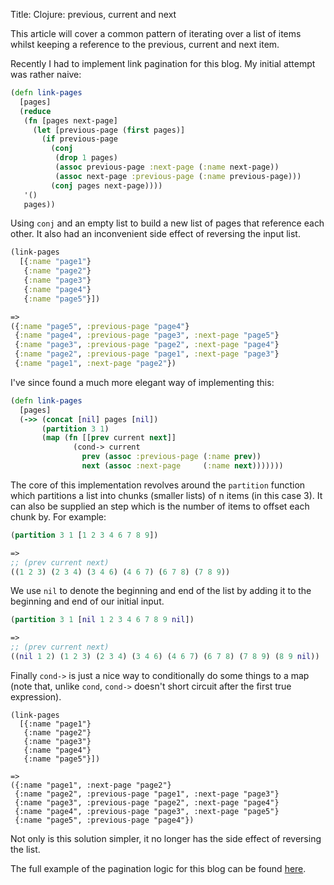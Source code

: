 Title: Clojure: previous, current and next

This article will cover a common pattern of iterating over a list of items whilst keeping a reference to the previous, current and next item.

Recently I had to implement link pagination for this blog. My initial attempt was rather naive:

```clojure
(defn link-pages
  [pages]
  (reduce
   (fn [pages next-page]
     (let [previous-page (first pages)]
       (if previous-page
         (conj
          (drop 1 pages)
          (assoc previous-page :next-page (:name next-page))
          (assoc next-page :previous-page (:name previous-page)))
         (conj pages next-page))))
   '()
   pages))
```

Using `conj` and an empty list to build a new list of pages that reference each other. It also had an inconvenient side effect of reversing the input list.

```clojure
(link-pages
  [{:name "page1"}
   {:name "page2"}
   {:name "page3"}
   {:name "page4"}
   {:name "page5"}])

=>
({:name "page5", :previous-page "page4"}
 {:name "page4", :previous-page "page3", :next-page "page5"}
 {:name "page3", :previous-page "page2", :next-page "page4"}
 {:name "page2", :previous-page "page1", :next-page "page3"}
 {:name "page1", :next-page "page2"})
```

I've since found a much more elegant way of implementing this:

```clojure
(defn link-pages
  [pages]
  (->> (concat [nil] pages [nil])
       (partition 3 1)
       (map (fn [[prev current next]]
              (cond-> current
                prev (assoc :previous-page (:name prev))
                next (assoc :next-page     (:name next)))))))
```

The core of this implementation revolves around the `partition` function which partitions a list into chunks (smaller lists) of n items (in this case 3). It can also be supplied an step which is the number of items to offset each chunk by. For example:

```clojure
(partition 3 1 [1 2 3 4 6 7 8 9])

=>
;; (prev current next)
((1 2 3) (2 3 4) (3 4 6) (4 6 7) (6 7 8) (7 8 9))
```

We use `nil` to denote the beginning and end of the list by adding it to the beginning and end of our initial input.

```clojure
(partition 3 1 [nil 1 2 3 4 6 7 8 9 nil])

=>
;; (prev current next)
((nil 1 2) (1 2 3) (2 3 4) (3 4 6) (4 6 7) (6 7 8) (7 8 9) (8 9 nil))
```

Finally `cond->` is just a nice way to conditionally do some things to a map (note that, unlike `cond`, `cond->` doesn't short circuit after the first true expression).

```clojur
(link-pages
  [{:name "page1"}
   {:name "page2"}
   {:name "page3"}
   {:name "page4"}
   {:name "page5"}])

=>
({:name "page1", :next-page "page2"}
 {:name "page2", :previous-page "page1", :next-page "page3"}
 {:name "page3", :previous-page "page2", :next-page "page4"}
 {:name "page4", :previous-page "page3", :next-page "page5"}
 {:name "page5", :previous-page "page4"})
```

Not only is this solution simpler, it no longer has the side effect of reversing the list.

The full example of the pagination logic for this blog can be found
[here](https://github.com/andersmurphy/andersmurphy-blog/blob/232e86a9e19098856d2b3fd902408fb1118440ff/src/core.clj#L208).
